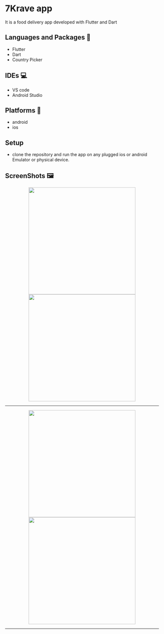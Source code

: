 # 7Krave app
It is a food delivery app developed with Flutter and Dart

## Languages and Packages 📑
* Flutter 
* Dart
* Country Picker

## IDEs 💻
* VS code
* Android Studio

## Platforms 📱
* android 
* ios

## Setup
* clone the repository and run the app on any plugged ios or android Emulator or physical device.
## ScreenShots 🖼️

<div align='center'>
<img height="350px" src="Screenshot_1656590882](https://user-images.githubusercontent.com/38363762/176673916-219b9caf-1894-4f6f-afea-c7f45ec93a5b.png">
 <img height="350px" src="Screenshot_1656590889](https://user-images.githubusercontent.com/38363762/176674009-127212dd-e8ca-4ad8-b4ad-e4c6dc29f111.png">
<hr/>
</div>

<div align='center'>
<img height="350px" src="Screenshot_1656590896](https://user-images.githubusercontent.com/38363762/176674050-fa6d42f2-9a4d-43e5-96fa-a2aa339c3452.png">
 <img height="350px" src="https://user-images.githubusercontent.com/38363762/157958068-34a564c8-b9db-40aa-a1b0-71e8c18fd88f.png">
<hr/>
</div>

